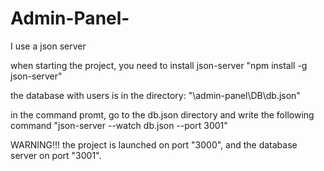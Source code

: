 # Admin-Panel-
I use a json server

when starting the project, you need to install json-server "npm install -g json-server"

the database with users is in the directory: "\admin-panel\DB\db.json"

in the command promt, go to the db.json directory and write the following command "json-server --watch db.json --port 3001"

WARNING!!! the project is launched on port "3000", and the database server on port "3001".